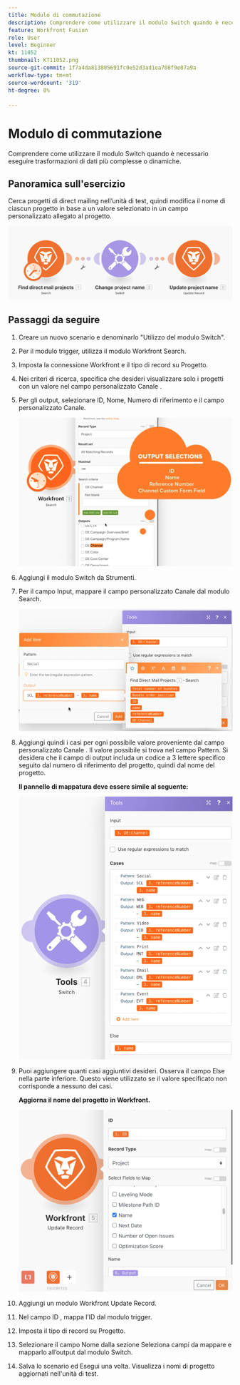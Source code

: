 ```yaml
---
title: Modulo di commutazione
description: Comprendere come utilizzare il modulo Switch quando è necessario eseguire trasformazioni di dati più complesse o dinamiche.
feature: Workfront Fusion
role: User
level: Beginner
kt: 11052
thumbnail: KT11052.png
source-git-commit: 1f7a4da813805691fc0e52d3ad1ea708f9e07a9a
workflow-type: tm+mt
source-wordcount: '319'
ht-degree: 0%

---
```



# Modulo di commutazione

Comprendere come utilizzare il modulo Switch quando è necessario eseguire trasformazioni di dati più complesse o dinamiche.

## Panoramica sull&#39;esercizio

Cerca progetti di direct mailing nell’unità di test, quindi modifica il nome di ciascun progetto in base a un valore selezionato in un campo personalizzato allegato al progetto.

![Modulo di commutazione Immagine 1](../12-exercises/assets/switch-module-walkthrough-1.png)

## Passaggi da seguire

1. Creare un nuovo scenario e denominarlo &quot;Utilizzo del modulo Switch&quot;.
1. Per il modulo trigger, utilizza il modulo Workfront Search.
1. Imposta la connessione Workfront e il tipo di record su Progetto.
1. Nei criteri di ricerca, specifica che desideri visualizzare solo i progetti con un valore nel campo personalizzato Canale .
1. Per gli output, selezionare ID, Nome, Numero di riferimento e il campo personalizzato Canale.

   ![Modulo di commutazione Immagine 2](../12-exercises/assets/switch-module-walkthrough-2.png)

1. Aggiungi il modulo Switch da Strumenti.
1. Per il campo Input, mappare il campo personalizzato Canale dal modulo Search.

   ![Modulo di commutazione Immagine 3](../12-exercises/assets/switch-module-walkthrough-3.png)

1. Aggiungi quindi i casi per ogni possibile valore proveniente dal campo personalizzato Canale . Il valore possibile si trova nel campo Pattern. Si desidera che il campo di output includa un codice a 3 lettere specifico seguito dal numero di riferimento del progetto, quindi dal nome del progetto.

   **Il pannello di mappatura deve essere simile al seguente:**

   ![Modulo di commutazione Immagine 4](../12-exercises/assets/switch-module-walkthrough-4.png)

1. Puoi aggiungere quanti casi aggiuntivi desideri. Osserva il campo Else nella parte inferiore. Questo viene utilizzato se il valore specificato non corrisponde a nessuno dei casi.

   **Aggiorna il nome del progetto in Workfront.**

   ![Immagine modulo switch 5](../12-exercises/assets/switch-module-walkthrough-5.png)

1. Aggiungi un modulo Workfront Update Record.
1. Nel campo ID , mappa l’ID dal modulo trigger.
1. Imposta il tipo di record su Progetto.
1. Selezionare il campo Nome dalla sezione Seleziona campi da mappare e mapparlo all’output dal modulo Switch.
1. Salva lo scenario ed Esegui una volta. Visualizza i nomi di progetto aggiornati nell&#39;unità di test.
